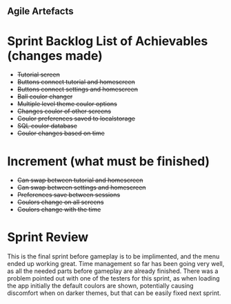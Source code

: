## Agile Artefacts
# Sprint Backlog List of Achievables (changes made)
* ~~Tutorial screen~~
* ~~Buttons connect tutorial and homescreen~~
* ~~Buttons connect settings and homescreen~~
* ~~Ball coulor changer~~
* ~~Multiple level theme coulor options~~
* ~~Changes coulor of other screens~~
* ~~Coulor preferences saved to localstorage~~
* ~~SQL coulor database~~
* ~~Coulor changes based on time~~
# Increment (what must be finished)
* ~~Can swap between tutorial and homescreen~~
* ~~Can swap between settings and homescreen~~
* ~~Preferences save between sessions~~
* ~~Coulors change on all screens~~
* ~~Coulors change with the time~~
# Sprint Review
This is the final sprint before gameplay is to be implimented, and the menu ended up working great. Time management so far has been going very well, as all the needed parts before gameplay are already finished. There was a problem pointed out with one of the testers for this sprint, as when loading the app initially the default coulors are shown, potentially causing discomfort when on darker themes, but that can be easily fixed next sprint.